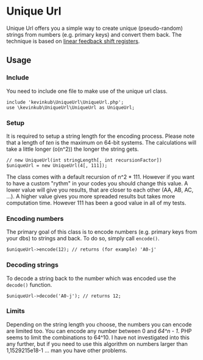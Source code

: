 Unique Url
=====

Unique Url offers you a simple way to create unique (pseudo-random) strings from
numbers (e.g. primary keys) and convert them back. The technique is based on
[linear feedback shift registers](http://en.wikipedia.org/wiki/Linear_feedback_shift_register).

Usage
-----

### Include

You need to include one file to make use of the unique url class.

    include 'kevinkub\UniqueUrl\UniqueUrl.php';
    use \kevinkub\UniqueUrl\UniqueUrl as UniqueUrl;


### Setup

It is required to setup a string length for the encoding process. Please note
that a length of *ten* is the maximum on 64-bit systems. The calculations will
take a little longer (o(n^2)) the longer the string gets.

    // new UniqueUrl(int stringLength[, int recursionFactor])
    $uniqueUrl = new UniqueUrl(4[, 111]);

The class comes with a default recursion of n^2 * 111. However if you want to
have a custom "rythm" in your codes you should change this value. A lower value
will give you results, that are closer to each other (AA, AB, AC, ...). A higher
value gives you more spreaded results but takes more computation time. However
111 has been a good value in all of my tests.

### Encoding numbers

The primary goal of this class is to encode numbers (e.g. primary keys from your dbs)
to strings and back. To do so, simply call `encode()`.

    $uniqueUrl->encode(12); // returns (for example) 'A0-j'

### Decoding strings

To decode a string back to the number which was encoded use the `decode()` function.

    $uniqueUrl->decode('A0-j'); // returns 12;

### Limits

Depending on the string length you choose, the numbers you can encode are limited
too. You can encode any number between 0 and *64^n - 1*.
PHP seems to limit the combinations to 64^10. I have not investigated into this any further,
but if you need to use this algorithm on numbers larger than 1,1529215e18-1 ... man you have other problems.
